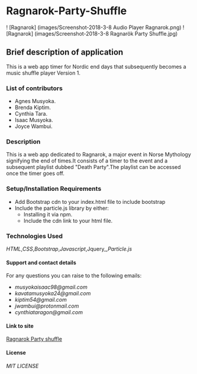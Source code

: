 # Ragnarok-Party-Shuffle
! [Ragnarok]  (images/Screenshot-2018-3-8 Audio Player Ragnarok.png)
! [Ragnarok] (images/Screenshot-2018-3-8 Ragnarök Party Shuffle.jpg)

## Brief description of application
This is a web app timer for Nordic end days that subsequently becomes a music shuffle player
Version 1.

### List of contributors
 * Agnes Musyoka.
 * Brenda Kiptim.
 * Cynthia Tara.
 * Isaac Musyoka.
 * Joyce Wambui.


### Description
This is a web app dedicated to Ragnarok, a major event in Norse Mythology signifying the end of times.It consists of a timer to the event and a subsequent playlist dubbed "Death Party".The playlist can be accessed once the timer goes off.

### Setup/Installation Requirements
* Add Bootstrap cdn to your index.html file to include bootstrap
* Include the particle.js library by either:
  * Installing it via npm.
  * Include the cdn link to your html file.

### Technologies Used
_HTML_,_CSS_,_Bootstrap_,_Javascript_,Jquery_,_Particle.js_

#### Support and contact details
For any questions you can raise to the following emails:
* _musyokaisaac98@gmail.com_
* _kavatamusyoka24@gmail.com_
* _kiptim54@gmail.com_
* _jwambui@protonmail.com_
* _cynthiataragon@gmail.com_

#### Link to site
[Ragnarok Party shuffle]()

#### License
_MIT LICENSE_
